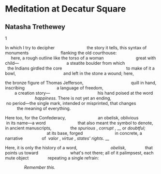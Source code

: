 # Meditation at Decatur Square
## Natasha Trethewey
1

In which I try to decipher
                          the story it tells,
this syntax of monuments
                          flanking the old courthouse:
                                       here, a rough outline
like the torso of a woman
                          great with child—
                                       a steatite boulder from which
                          the Indians girdled the core
                                                     to make of it a bowl,
                                       and left in the stone a wound; here,

the bronze figure of Thomas Jefferson,
                                       quill in hand, inscribing
                          a language of freedom,
                                                    a creation story—
                                       his hand poised at the word
                           _happiness._ There is not yet an ending,
                                       no period—the single mark,
intended or misprinted, that changes
                          the meaning of everything.

Here too, for the Confederacy,
                          an obelisk, oblivious
               in its name—a word
                          that also meant the symbol
to denote, in ancient manuscripts,
               the _spurious_ , _corrupt_ , __ or _doubtful;_
                                             at its base, forged
                          in concrete, a narrative
               of  _valor_ , _virtue_ , _states' rights_. __

Here, it is only the history of a word,
                           _obelisk,_
               that points us toward
                          what's not there; all of it
palimpsest, each mute object
               repeating a single refrain:

                _Remember this._